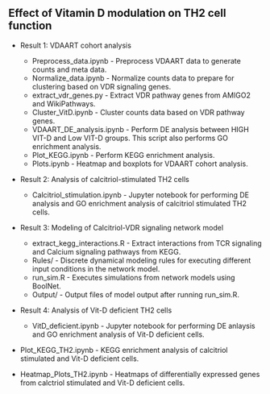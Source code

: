 Effect of Vitamin D modulation on TH2 cell function 
- 

- Result 1: VDAART cohort analysis
  - Preprocess_data.ipynb - Preprocess VDAART data to generate counts and meta data.  
  - Normalize_data.ipynb - Normalize counts data to prepare for clustering based on VDR signaling genes.
  - extract_vdr_genes.py - Extract VDR pathway genes from AMIGO2 and WikiPathways.  
  - Cluster_VitD.ipynb -	Cluster counts data based on VDR pathway genes.  				 
  - VDAART_DE_analysis.ipynb - Perform DE analysis between HIGH VIT-D and Low VIT-D groups. This script also performs GO enrichment analysis.  
  - Plot_KEGG.ipynb	- Perform KEGG enrichment analysis.  
  - Plots.ipynb - Heatmap and boxplots for VDAART cohort analysis.  

- Result 2: Analysis of calcitriol-stimulated TH2 cells  
  - Calcitriol_stimulation.ipynb - Jupyter notebook for performing DE analysis and GO enrichment analysis of calcitriol stimulated TH2 cells.  

- Result 3: Modeling of Calcitriol-VDR signaling network model  
  - extract_kegg_interactions.R - Extract interactions from TCR signaling and Calcium signaling pathways from KEGG.  
  - Rules/ - Discrete dynamical modeling rules for executing different input conditions in the network model.  
  - run_sim.R - Executes simulations from network models using BoolNet.  
  - Output/ - Output files of model output after running run_sim.R.  

- Result 4: Analysis of Vit-D deficient TH2 cells   
  - VitD_deficient.ipynb - Jupyter notebook for performing DE anlaysis and GO enrichment analysis of Vit-D deficient cells.  

- Plot_KEGG_TH2.ipynb - KEGG enrichment analysis of calcitriol stimulated and Vit-D deficient cells.  
- Heatmap_Plots_TH2.ipynb - Heatmaps of differentially expressed genes from calctriol stimulated and Vit-D deficient cells.  
